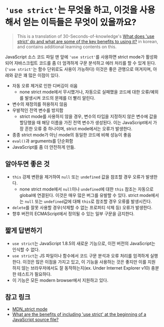 # `'use strict'`는 무엇을 하고, 이것을 사용해서 얻는 이득들은 무엇이 있을까요? 
> This is a translation of 30-Seconds-of-knowledge's [What does 'use strict' do and what are some of the key benefits to using it?](https://github.com/30-seconds/30-seconds-of-interviews/blob/master/questions/use-strict.md) in korean, and contains additional learning contents on this. 

JavaScript 소스 코드 파일 맨 앞에 `'use strict'`를 사용하면 strict mode가 활성화되어 자바스크립트 코드를 좀 더 엄격하게 구문 분석하고 에러 처리를 할 수 있게 된다. (`'use strict'`는 함수 단위로도 사용이 가능하다) 이것은 좋은 관행으로 여겨지며, 아래와 같은 꽤 많은 이점이 있다.

- 자동 오류 제거로 인한 디버깅이 쉬움
  - none strict mode에서 무시했거나, 자동으로 실패했을 코드에 대한 오류/예외를 발생시켜 코드의 문제를 더 빨리 알린다.
- 변수의 재정의를 허용하지 않음
- 우발적인 전역 변수를 방지함
  - strict mode를 사용하지 않을 경우, 변수의 타입을 지정하지 않은 변수에 값을 할당했을 때 해당 이름을 가진 전역 변수가 생성된다. 이는 JavaScript에서 가장 흔한 오류 중 하나이며, strict mode에서는 오류가 발생한다. 
- 종종 strict mode가 아닌 mode의 동일한 코드에 비해 성능이 좋음
- `eval()`과 arguments를 단순화함
- JavaScript를 좀 더 안전하게 만듦.

## 알아두면 좋은 것
- `this` 강제 변환을 제거하여 `null` 또는 `undefined` 값을 참조할 경우 오류가 발생한다.
  - none strict mode에서 `null`이나 `undefined`에 대한 `this` 참조는 자동으로 global에 연결된다. 이것은 매우 많은 버그를 유발할 수 있다. strict mode에서는 `null` 또는 `undefined`값에 대해 `this`로 참조할 경우 오류를 발생시킨다.
- `delete`를 잘못 사용할 경우(삭제할 수 없는 프로퍼티 삭제 등) 오류가 발생한다.
- 향후 버전의 ECMAScript에서 정의될 수 있는 일부 구문을 금지한다.

## 짧게 답변하기
- `use strict`는 JavaScript 1.8.5의 새로운 기능으로, 이전 버전의 JavaScript는 인식할 수 없다. 
- `use strict`는 JS 파일이나 함수에서 코드 구문 분석과 오류 처리를 엄격하게 실행한다. 이것은 많은 이점을 가지고 있고, 이 기능을 사용하는 것은 좋지만 이를 지원하지 않는 브라우저에서도 잘 동작하는지(ex. Under Internet Explorer v10) 충분한 테스트가 필요하다.
- 이 기능은 모든 modern browser에서 지원하고 있다.

## 참고 링크
- [MDN_strict mode](https://developer.mozilla.org/ko/docs/Web/JavaScript/Reference/Strict_mode)
- [What are the benefits of including 'use strict' at the beginning of a JavaScript source file?](http://developer-interview.com/p/javascript/what-are-the-benefits-of-including-use-strict-at-the-beginning-of-a-javascript-source-file-29)

